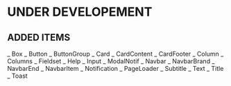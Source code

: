 # UNDER DEVELOPEMENT

## ADDED ITEMS

_ Box
_ Button
_ ButtonGroup
_ Card
_ CardContent
_ CardFooter
_ Column
_ Columns
_ Fieldset
_ Help
_ Input
_ ModalNotif
_ Navbar
_ NavbarBrand
_ NavbarEnd
_ NavbarItem
_ Notification
_ PageLoader
_ Subtitle
_ Text
_ Title
_ Toast
